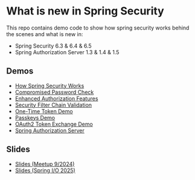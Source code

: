 # What is new in Spring Security

This repo contains demo code to show how spring security works behind the scenes and what is new in:

* Spring Security 6.3 & 6.4 & 6.5
* Spring Authorization Server 1.3 & 1.4 & 1.5

## Demos

* [How Spring Security Works](/how-spring-security-works/README.md)
* [Compromised Password Check](/compromised-password-checker/README.md)
* [Enhanced Authorization Features](/enhanced-authorization/README.md)
* [Security Filter Chain Validation](/security-filter-chain-validation/README.md)
* [One-Time Token Demo](one-time-token-demo/README.md)
* [Passkeys Demo](passkeys-demo/README.md)
* [OAuth2 Token Exchange Demo](token-exchange/README.md)
* [Spring Authorization Server](/spring-authorization-server/README.md)

## Slides

* [Slides (Meetup 9/2024)](whats_new_in_spring_security.pdf)
* [Slides (Spring I/O 2025)](#)